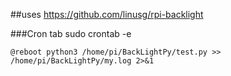 ##uses
https://github.com/linusg/rpi-backlight

###Cron tab
sudo crontab -e
```shell script
@reboot python3 /home/pi/BackLightPy/test.py >> /home/pi/BackLightPy/my.log 2>&1
```